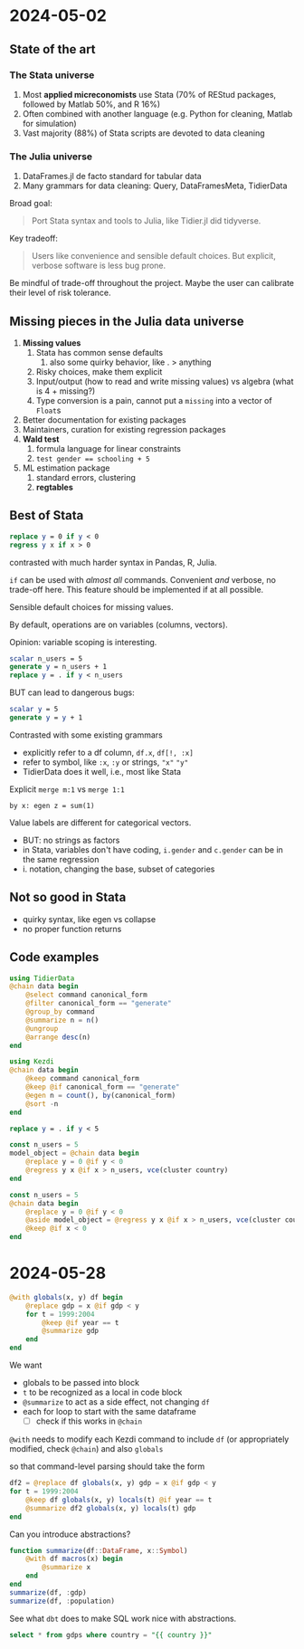 # 2024-05-02
## State of the art
### The Stata universe
1. Most **applied micreconomists** use Stata (70% of REStud packages, followed by Matlab 50%, and R 16%)
2. Often combined with another language (e.g. Python for cleaning, Matlab for simulation)
3. Vast majority (88%) of Stata scripts are devoted to data cleaning

### The Julia universe
1. DataFrames.jl de facto standard for tabular data
2. Many grammars for data cleaning: Query, DataFramesMeta, TidierData

Broad goal:

> Port Stata syntax and tools to Julia, like Tidier.jl did tidyverse.

Key tradeoff:

> Users like convenience and sensible default choices. But explicit, verbose software is less bug prone.

Be mindful of trade-off throughout the project. Maybe the user can calibrate their level of risk tolerance.

## Missing pieces in the Julia data universe

1. **Missing values**
	1. Stata has common sense defaults
		1. also some quirky behavior, like . > anything
	2. Risky choices, make them explicit
	3. Input/output (how to read and write missing values) vs algebra (what is 4 + missing?)
	4. Type conversion is a pain, cannot put a `missing` into a vector of `Float`s
2. Better documentation for existing packages
3. Maintainers, curation for existing regression packages
4. **Wald test**
	1. formula language for linear constraints
	2. `test gender == schooling + 5`
5. ML estimation package
	1. standard errors, clustering
	2. **regtables**

## Best of Stata
```stata
replace y = 0 if y < 0
regress y x if x > 0
```
contrasted with much harder syntax in Pandas, R, Julia.

`if` can be used with *almost all* commands. Convenient *and* verbose, no trade-off here. This feature should be implemented if at all possible.

Sensible default choices for missing values.

By default, operations are on variables (columns, vectors).

Opinion: variable scoping is interesting.
```stata
scalar n_users = 5
generate y = n_users + 1
replace y = . if y < n_users
```
BUT can lead to dangerous bugs:
```stata
scalar y = 5
generate y = y + 1
```
Contrasted with some existing grammars
- explicitly refer to a df column, `df.x`, `df[!, :x]`
- refer to symbol, like `:x`, `:y` or strings, `"x"` `"y"`
- TidierData does it well, i.e., most like Stata

Explicit `merge m:1` vs `merge 1:1` 

`by x: egen z = sum(1)`

Value labels are different for categorical vectors.
- BUT: no strings as factors
- in Stata, variables don't have coding, `i.gender` and `c.gender` can be in the same regression
- i. notation, changing the base, subset of categories
## Not so good in Stata
- quirky syntax, like egen vs collapse
- no proper function returns
## Code examples
```julia
using TidierData
@chain data begin
	@select command canonical_form
	@filter canonical_form == "generate"
	@group_by command
	@summarize n = n()
	@ungroup
	@arrange desc(n)
end
```
```julia
using Kezdi
@chain data begin
	@keep command canonical_form
	@keep @if canonical_form == "generate"
	@egen n = count(), by(canonical_form)
	@sort -n
end
```

```Stata
replace y = . if y < 5
```

```julia
const n_users = 5
model_object = @chain data begin
	@replace y = 0 @if y < 0
	@regress y x @if x > n_users, vce(cluster country)
end
```

```julia
const n_users = 5
@chain data begin
	@replace y = 0 @if y < 0
	@aside model_object = @regress y x @if x > n_users, vce(cluster country)
	@keep @if x < 0	
end
```

# 2024-05-28

```julia
@with globals(x, y) df begin
	@replace gdp = x @if gdp < y
	for t = 1999:2004
		@keep @if year == t
		@summarize gdp
	end
end
```

We want
- globals to be passed into block
- `t` to be recognized as a local in code block
- `@summarize` to act as a side effect, not changing `df`
- each for loop to start with the same dataframe
	- [ ] check if this works in `@chain`

`@with` needs to modify each Kezdi command to include `df` (or appropriately modified, check `@chain`) and also `globals`

so that command-level parsing should take the form
```julia
df2 = @replace df globals(x, y) gdp = x @if gdp < y
for t = 1999:2004
	@keep df globals(x, y) locals(t) @if year == t
	@summarize df2 globals(x, y) locals(t) gdp
end
```

Can you introduce abstractions?
```julia
function summarize(df::DataFrame, x::Symbol)
	@with df macros(x) begin
		@summarize x
	end
end
summarize(df, :gdp)
summarize(df, :population)
```

See what `dbt` does to make SQL work nice with abstractions.
```sql
select * from gdps where country = "{{ country }}" 
```
